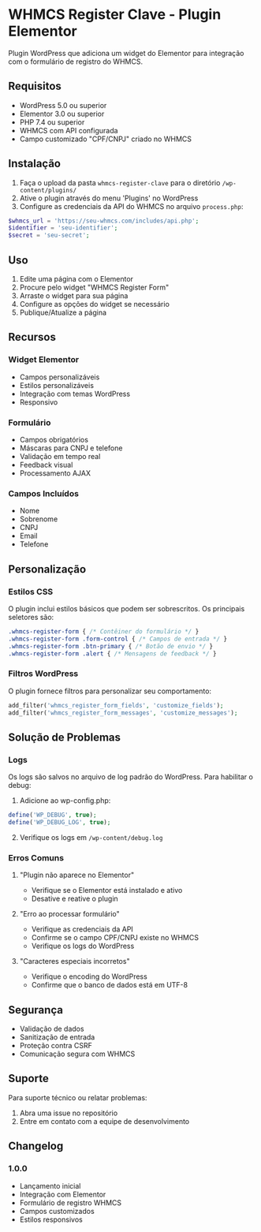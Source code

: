 # WHMCS Register Clave - Plugin Elementor

Plugin WordPress que adiciona um widget do Elementor para integração com o formulário de registro do WHMCS.

## Requisitos

- WordPress 5.0 ou superior
- Elementor 3.0 ou superior
- PHP 7.4 ou superior
- WHMCS com API configurada
- Campo customizado "CPF/CNPJ" criado no WHMCS

## Instalação

1. Faça o upload da pasta `whmcs-register-clave` para o diretório `/wp-content/plugins/`
2. Ative o plugin através do menu 'Plugins' no WordPress
3. Configure as credenciais da API do WHMCS no arquivo `process.php`:
```php
$whmcs_url = 'https://seu-whmcs.com/includes/api.php';
$identifier = 'seu-identifier';
$secret = 'seu-secret';
```

## Uso

1. Edite uma página com o Elementor
2. Procure pelo widget "WHMCS Register Form"
3. Arraste o widget para sua página
4. Configure as opções do widget se necessário
5. Publique/Atualize a página

## Recursos

### Widget Elementor
- Campos personalizáveis
- Estilos personalizáveis
- Integração com temas WordPress
- Responsivo

### Formulário
- Campos obrigatórios
- Máscaras para CNPJ e telefone
- Validação em tempo real
- Feedback visual
- Processamento AJAX

### Campos Incluídos
- Nome
- Sobrenome
- CNPJ
- Email
- Telefone

## Personalização

### Estilos CSS
O plugin inclui estilos básicos que podem ser sobrescritos. Os principais seletores são:

```css
.whmcs-register-form { /* Contêiner do formulário */ }
.whmcs-register-form .form-control { /* Campos de entrada */ }
.whmcs-register-form .btn-primary { /* Botão de envio */ }
.whmcs-register-form .alert { /* Mensagens de feedback */ }
```

### Filtros WordPress
O plugin fornece filtros para personalizar seu comportamento:

```php
add_filter('whmcs_register_form_fields', 'customize_fields');
add_filter('whmcs_register_form_messages', 'customize_messages');
```

## Solução de Problemas

### Logs
Os logs são salvos no arquivo de log padrão do WordPress. Para habilitar o debug:

1. Adicione ao wp-config.php:
```php
define('WP_DEBUG', true);
define('WP_DEBUG_LOG', true);
```

2. Verifique os logs em `/wp-content/debug.log`

### Erros Comuns

1. "Plugin não aparece no Elementor"
   - Verifique se o Elementor está instalado e ativo
   - Desative e reative o plugin

2. "Erro ao processar formulário"
   - Verifique as credenciais da API
   - Confirme se o campo CPF/CNPJ existe no WHMCS
   - Verifique os logs do WordPress

3. "Caracteres especiais incorretos"
   - Verifique o encoding do WordPress
   - Confirme que o banco de dados está em UTF-8

## Segurança

- Validação de dados
- Sanitização de entrada
- Proteção contra CSRF
- Comunicação segura com WHMCS

## Suporte

Para suporte técnico ou relatar problemas:
1. Abra uma issue no repositório
2. Entre em contato com a equipe de desenvolvimento

## Changelog

### 1.0.0
- Lançamento inicial
- Integração com Elementor
- Formulário de registro WHMCS
- Campos customizados
- Estilos responsivos
